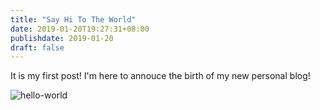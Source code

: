```yaml
---
title: "Say Hi To The World"
date: 2019-01-20T19:27:31+08:00
publishdate: 2019-01-20
draft: false
---
```


It is my first post! I'm here to annouce the birth of my new personal blog!

![hello-world](https://abduwaly.github.io/ArsayCode/resources/_gen/images/hello-world.png)

